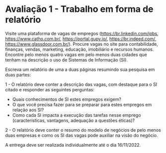 # Avaliação 1 - Trabalho em forma de relatório

Visite uma plataforma de vagas de empregos (https://br.linkedin.com/jobs, https://www.catho.com.br/, https://portal.gupy.io/, https://br.indeed.com/, https://www.glassdoor.com.br/). Procure vagas no site para contabilidade, finanças, vendas, marketing, educação, imobiliário e recursos humanos. Encontre pelo menos quatro vagas em pelo menos duas cidades que tenham na descrição o uso de Sistemas de Informação (SI).

Escreva um relatório de uma a duas páginas resumindo sua pesquisa em duas partes:

1 - O relatório deve conter a descrição das vagas, com destaque para o SI citado e responder as seguintes perguntas:
* Quais conhecimentos de SI estes empregos exigem?
* O que você precisa fazer para se preparar para estes empregos em relação aos SI?
* Como cada SI impacta a execução das tarefas nesse emprego (características, vantagens, adequação a questões éticas)?

2 - O relatório deve conter o resumo do modelo de negócios de pelo menos duas empresas e como os SI das vagas pode auxiliar na visão do negócio.

A entrega deve ser realizada individualmente até o dia 16/11/2022.